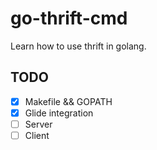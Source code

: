 # go-thrift-cmd
Learn how to use thrift in golang.

## TODO

* [X] Makefile && GOPATH
* [X] Glide integration
* [ ] Server
* [ ] Client

